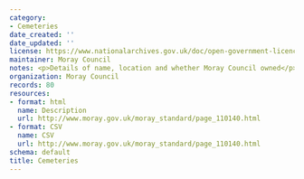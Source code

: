 ```yaml
---
category:
- Cemeteries
date_created: ''
date_updated: ''
license: https://www.nationalarchives.gov.uk/doc/open-government-licence/version/3/
maintainer: Moray Council
notes: <p>Details of name, location and whether Moray Council owned</p>
organization: Moray Council
records: 80
resources:
- format: html
  name: Description
  url: http://www.moray.gov.uk/moray_standard/page_110140.html
- format: CSV
  name: CSV
  url: http://www.moray.gov.uk/moray_standard/page_110140.html
schema: default
title: Cemeteries
---
```

